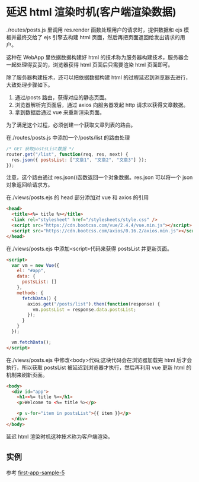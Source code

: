 # 延迟 html 渲染时机(客户端渲染数据)

./routes/posts.js 里调用 res.render 函数处理用户的请求时，提供数据和 ejs 模板并最终交给了 ejs 引擎去构建 html 页面，然后再把页面返回给发出请求的用户。

这种在 WebApp 里依据数据构建好 html 的技术称为服务器构建技术，服务器会一起处理得妥妥的，浏览器获得 html 页面后只需要渲染 html 页面即可。

除了服务器构建技术，还可以把依据数据构建 html 的过程延迟到浏览器去进行，大致处理步骤如下。

1. 通过/posts 路由，获得对应的静态页面。
2. 浏览器解析完页面后，通过 axios 向服务器发起 http 请求以获得文章数据。
3. 拿到数据后通过 vue 来重新渲染页面。

为了满足这个过程，必须创建一个获取文章列表的路由。

在./routes/posts.js 中添加一个/posts/list 的路由处理

```js
/* GET 获取postsList数据 */
router.get("/list", function(req, res, next) {
  res.json({ postsList: ["文章1", "文章2", "文章3"] });
});
```

注意，这个路由通过 res.json\(\)函数返回一个对象数据。res.json 可以将一个 json 对象返回给请求方。

在./views/posts.ejs 的 head 部分添加对 vue 和 axios 的引用

```html
<head>
  <title><%= title %></title>
  <link rel="stylesheet" href="/stylesheets/style.css" />
  <script src="https://cdn.bootcss.com/vue/2.4.4/vue.min.js"></script>
  <script src="https://cdn.bootcss.com/axios/0.16.2/axios.min.js"></script>
</head>
```

在./views/posts.ejs 中添加&lt;script&gt;代码来获得 postsList 并更新页面。

```html
<script>
  var vm = new Vue({
    el: "#app",
    data: {
      postsList: []
    },
    methods: {
      fetchData() {
        axios.get("/posts/list").then(function(response) {
          vm.postsList = response.data.postsList;
        });
      }
    }
  });

  vm.fetchData();
</script>
```

在./views/posts.ejs 中修改&lt;body&gt;代码;这块代码会在浏览器加载完 html 后才会执行，所以获取 postsList 被延迟到浏览器才执行，然后再利用 vue 更新 html 的机制来刷新页面。

```html
<body>
  <div id="app">
    <h1><%= title %></h1>
    <p>Welcome to <%= title %></p>

    <p v-for="item in postsList">{{ item }}</p>
  </div>
</body>
```

延迟 html 渲染时机这种技术称为客户端渲染。

## 实例

参考 [first-app-sample-5](https://github.com/xugy0926/learn-webapp-sample/tree/master/first-app-sample-5)
